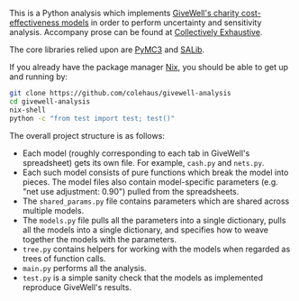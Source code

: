 This is a Python analysis which implements [GiveWell's charity cost-effectiveness models](https://www.givewell.org/how-we-work/our-criteria/cost-effectiveness/cost-effectiveness-models/changelog-2019#Version_4_Published_May_29_2019) in order to perform uncertainty and sensitivity analysis. Accompany prose can be found at [Collectively Exhaustive](https://www.col-ex.org/series/GiveWell%2520cost-effectiveness%2520analysis%2520analysis/).

The core libraries relied upon are [PyMC3](https://docs.pymc.io/) and [SALib](https://salib.readthedocs.io/en/latest/).

If you already have the package manager [Nix](https://nixos.org/nix/), you should be able to get up and running by:

```sh
git clone https://github.com/colehaus/givewell-analysis
cd givewell-analysis
nix-shell
python -c "from test import test; test()"
```

The overall project structure is as follows:

- Each model (roughly corresponding to each tab in GiveWell's spreadsheet) gets its own file. For example, `cash.py` and `nets.py`.
- Each such model consists of pure functions which break the model into pieces. The model files also contain model-specific parameters (e.g. "net use adjustment: 0.90") pulled from the spreadsheets.
- The `shared_params.py` file contains parameters which are shared across multiple models.
- The `models.py` file pulls all the parameters into a single dictionary, pulls all the models into a single dictionary, and specifies how to weave together the models with the parameters.
- `tree.py` contains helpers for working with the models when regarded as trees of function calls.
- `main.py` performs all the analysis.
- `test.py` is a simple sanity check that the models as implemented reproduce GiveWell's results.
